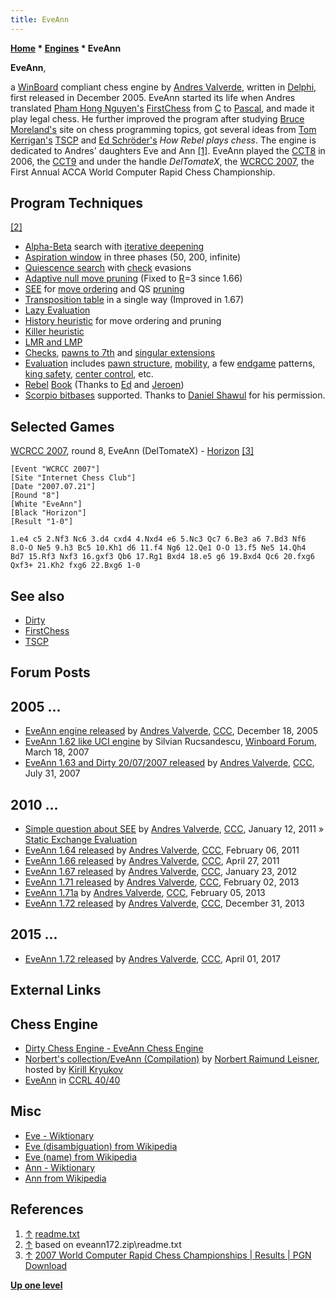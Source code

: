 ```yaml
---
title: EveAnn
---
```

**[Home](Home "Home") * [Engines](Engines "Engines") * EveAnn**

**EveAnn**,

a [WinBoard](WinBoard "WinBoard") compliant chess engine by [Andres Valverde](Andres_Valverde "Andres Valverde"), written in [Delphi](Delphi "Delphi"), first released in December 2005. EveAnn started its life when Andres translated [Pham Hong Nguyen's](Pham_Hong_Nguyen "Pham Hong Nguyen") [FirstChess](FirstChess "FirstChess") from [C](C "C") to [Pascal](Pascal "Pascal"), and made it play legal chess. He further improved the program after studying [Bruce Moreland's](Bruce_Moreland "Bruce Moreland") site on chess programming topics, got several ideas from [Tom Kerrigan's](Tom_Kerrigan "Tom Kerrigan") [TSCP](TSCP "TSCP") and [Ed Schröder's](Ed_Schroder "Ed Schroder") *How Rebel plays chess*.
The engine is dedicated to Andres' daughters Eve and Ann <a id="cite-note-1" href="#cite-ref-1">[1]</a>. EveAnn played the [CCT8](CCT8 "CCT8") in 2006, the [CCT9](CCT9 "CCT9") and under the handle *DelTomateX*, the [WCRCC 2007](WCRCC_2007 "WCRCC 2007"), the First Annual ACCA World Computer Rapid Chess Championship.

## Program Techniques

<a id="cite-note-2" href="#cite-ref-2">[2]</a>

- [Alpha-Beta](Alpha-Beta "Alpha-Beta") search with [iterative deepening](Iterative_Deepening "Iterative Deepening")
- [Aspiration window](Aspiration_Windows "Aspiration Windows") in three phases (50, 200, infinite)
- [Quiescence search](Quiescence_Search "Quiescence Search") with [check](Check "Check") evasions
- [Adaptive null move pruning](Null_Move_Pruning#AdaptiveNullMovePruning "Null Move Pruning") (Fixed to [R](Depth_Reduction_R "Depth Reduction R")=3 since 1.66)
- [SEE](Static_Exchange_Evaluation "Static Exchange Evaluation") for [move ordering](Move_Ordering "Move Ordering") and QS [pruning](Pruning "Pruning")
- [Transposition table](Transposition_Table "Transposition Table") in a single way (Improved in 1.67)
- [Lazy Evaluation](Lazy_Evaluation "Lazy Evaluation")
- [History heuristic](History_Heuristic "History Heuristic") for move ordering and pruning
- [Killer heuristic](Killer_Heuristic "Killer Heuristic")
- [LMR and LMP](Late_Move_Reductions "Late Move Reductions")
- [Checks](Check_Extensions "Check Extensions"), [pawns to 7th](Passed_Pawn_Extensions "Passed Pawn Extensions") and [singular extensions](Singular_Extensions "Singular Extensions")
- [Evaluation](Evaluation "Evaluation") includes [pawn structure](Pawn_Structure "Pawn Structure"), [mobility](Mobility "Mobility"), a few [endgame](Endgame "Endgame") patterns, [king safety](King_Safety "King Safety"), [center control](Center_Control "Center Control"), etc.
- [Rebel](Rebel "Rebel") [Book](Opening_Book "Opening Book") (Thanks to [Ed](Ed_Schroder "Ed Schroder") and [Jeroen](Jeroen_Noomen "Jeroen Noomen"))
- [Scorpio bitbases](Scorpio_Bitbases "Scorpio Bitbases") supported. Thanks to [Daniel Shawul](Daniel_Shawul "Daniel Shawul") for his permission.

## Selected Games

[WCRCC 2007](WCRCC_2007 "WCRCC 2007"), round 8, EveAnn (DelTomateX) - [Horizon](Horizon "Horizon") <a id="cite-note-3" href="#cite-ref-3">[3]</a>

```
[Event "WCRCC 2007"]
[Site "Internet Chess Club"]
[Date "2007.07.21"]
[Round "8"]
[White "EveAnn"]
[Black "Horizon"]
[Result "1-0"]

1.e4 c5 2.Nf3 Nc6 3.d4 cxd4 4.Nxd4 e6 5.Nc3 Qc7 6.Be3 a6 7.Bd3 Nf6
8.O-O Ne5 9.h3 Bc5 10.Kh1 d6 11.f4 Ng6 12.Qe1 O-O 13.f5 Ne5 14.Qh4
Bd7 15.Rf3 Nxf3 16.gxf3 Qb6 17.Rg1 Bxd4 18.e5 g6 19.Bxd4 Qc6 20.fxg6
Qxf3+ 21.Kh2 fxg6 22.Bxg6 1-0

```

## See also

- [Dirty](Dirty "Dirty")
- [FirstChess](FirstChess "FirstChess")
- [TSCP](TSCP "TSCP")

## Forum Posts

## 2005 ...

- [EveAnn engine released](https://www.stmintz.com/ccc/index.php?id=471551) by [Andres Valverde](Andres_Valverde "Andres Valverde"), [CCC](CCC "CCC"), December 18, 2005
- [EveAnn 1.62 like UCI engine](http://www.open-aurec.com/wbforum/viewtopic.php?f=2&t=6324&p=30024) by Silvian Rucsandescu, [Winboard Forum](Computer_Chess_Forums "Computer Chess Forums"), March 18, 2007
- [EveAnn 1.63 and Dirty 20/07/2007 released](http://www.talkchess.com/forum/viewtopic.php?t=15482) by [Andres Valverde](Andres_Valverde "Andres Valverde"), [CCC](CCC "CCC"), July 31, 2007

## 2010 ...

- [Simple question about SEE](http://www.talkchess.com/forum/viewtopic.php?t=37582) by [Andres Valverde](Andres_Valverde "Andres Valverde"), [CCC](CCC "CCC"), January 12, 2011 » [Static Exchange Evaluation](Static_Exchange_Evaluation "Static Exchange Evaluation")
- [EveAnn 1.64 released](http://www.talkchess.com/forum/viewtopic.php?t=37969) by [Andres Valverde](Andres_Valverde "Andres Valverde"), [CCC](CCC "CCC"), February 06, 2011
- [EveAnn 1.66 released](http://www.talkchess.com/forum/viewtopic.php?t=38899) by [Andres Valverde](Andres_Valverde "Andres Valverde"), [CCC](CCC "CCC"), April 27, 2011
- [EveAnn 1.67 released](http://www.talkchess.com/forum/viewtopic.php?t=42123) by [Andres Valverde](Andres_Valverde "Andres Valverde"), [CCC](CCC "CCC"), January 23, 2012
- [EveAnn 1.71 released](http://www.talkchess.com/forum/viewtopic.php?t=47093) by [Andres Valverde](Andres_Valverde "Andres Valverde"), [CCC](CCC "CCC"), February 02, 2013
- [EveAnn 1.71a](http://www.talkchess.com/forum/viewtopic.php?t=47135) by [Andres Valverde](Andres_Valverde "Andres Valverde"), [CCC](CCC "CCC"), February 05, 2013
- [EveAnn 1.72 released](http://www.talkchess.com/forum/viewtopic.php?t=50701) by [Andres Valverde](Andres_Valverde "Andres Valverde"), [CCC](CCC "CCC"), December 31, 2013

## 2015 ...

- [EveAnn 1.72 released](http://www.talkchess.com/forum/viewtopic.php?t=63616) by [Andres Valverde](Andres_Valverde "Andres Valverde"), [CCC](CCC "CCC"), April 01, 2017

## External Links

## Chess Engine

- [Dirty Chess Engine - EveAnn Chess Engine](http://dirtychess.com/links.php)
- [Norbert's collection/EveAnn (Compilation)](http://kirr.homeunix.org/chess/engines/Norbert%27s%20collection/EveAnn%20%28Compilation%29/) by [Norbert Raimund Leisner](Norbert_Raimund_Leisner "Norbert Raimund Leisner"), hosted by [Kirill Kryukov](Kirill_Kryukov "Kirill Kryukov")
- [EveAnn](http://www.computerchess.org.uk/ccrl/4040/cgi/compare_engines.cgi?family=EveAnn&print=Rating+list&print=Results+table&print=LOS+table&print=Ponder+hit+table&print=Eval+difference+table&print=Comopp+gamenum+table&print=Overlap+table&print=Score+with+common+opponents) in [CCRL 40/40](CCRL "CCRL")

## Misc

- [Eve - Wiktionary](https://en.wiktionary.org/wiki/Eve)
- [Eve (disambiguation) from Wikipedia](<https://en.wikipedia.org/wiki/Eve_(disambiguation)>)
- [Eve (name) from Wikipedia](<https://en.wikipedia.org/wiki/Eve_(name)>)
- [Ann - Wiktionary](https://en.wiktionary.org/wiki/Ann)
- [Ann from Wikipedia](https://en.wikipedia.org/wiki/Ann)

## References

1. <a id="cite-ref-1" href="#cite-note-1">↑</a> [readme.txt](http://webs.ono.com/a.valverde/readme.txt)
1. <a id="cite-ref-2" href="#cite-note-2">↑</a> based on eveann172.zip\\readme.txt
1. <a id="cite-ref-3" href="#cite-note-3">↑</a> [2007 World Computer Rapid Chess Championships | Results | PGN Download](http://compchess.org/2007PresResults.html)

**[Up one level](Engines "Engines")**

